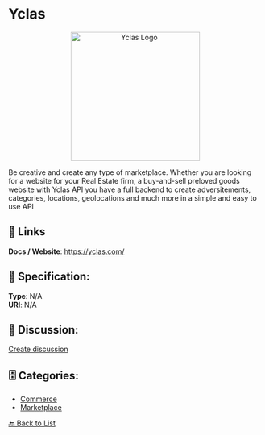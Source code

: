 # Yclas
<p align="center">
    <img width="256" src="https://raw.githubusercontent.com/apis-list/apis-list/main/apis/yclas/logo_256x256.png" alt="Yclas Logo"/>
</p>

Be creative and create any type of marketplace. Whether you are looking for a website for your Real Estate firm, a buy-and-sell preloved goods website with Yclas API you have a full backend to create adversitements, categories, locations, geolocations and much more in a simple and easy to use API

##  🔗 Links
**Docs / Website**: https://yclas.com/

## 🧬 Specification:
**Type**: N/A  
**URI**: N/A

## 💬 Discussion:
[Create discussion](https://github.com/apis-list/apis-list/discussions/new)

## 🗄️ Categories:
- [Commerce](https://github.com/apis-list/apis-list#commerce)
- [Marketplace](https://github.com/apis-list/apis-list#marketplace)




[🔙 Back to List](https://github.com/apis-list/apis-list)
